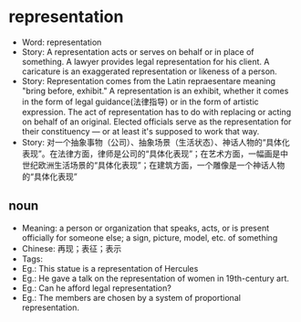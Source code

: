 # representation

- Word: representation
- Story: A representation acts or serves on behalf or in place of something. A lawyer provides legal representation for his client. A caricature is an exaggerated representation or likeness of a person.
- Story: Representation comes from the Latin repraesentare meaning "bring before, exhibit." A representation is an exhibit, whether it comes in the form of legal guidance(法律指导) or in the form of artistic expression. The act of representation has to do with replacing or acting on behalf of an original. Elected officials serve as the representation for their constituency — or at least it's supposed to work that way.
- Story: 对一个抽象事物（公司）、抽象场景（生活状态）、神话人物的“具体化表现”。在法律方面，律师是公司的“具体化表现”；在艺术方面，一幅画是中世纪欧洲生活场景的“具体化表现”；在建筑方面，一个雕像是一个神话人物的“具体化表现”

## noun

- Meaning: a person or organization that speaks, acts, or is present officially for someone else; a sign, picture, model, etc. of something
- Chinese: 再现；表征；表示
- Tags: 
- Eg.: This statue is a representation of Hercules
- Eg.: He gave a talk on the representation of women in 19th-century art.
- Eg.: Can he afford legal representation?
- Eg.: The members are chosen by a system of proportional representation.

